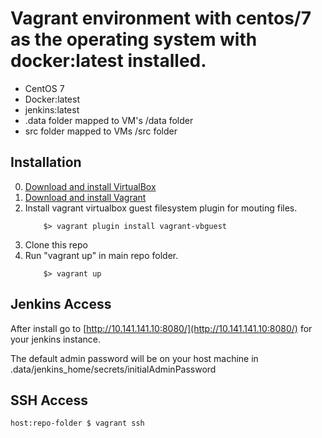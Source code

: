 # Vagrant environment with centos/7 as the operating system with docker:latest installed.

* CentOS 7
* Docker:latest
* jenkins:latest
* .data folder mapped to VM's /data folder
* src folder mapped to VMs /src folder

## Installation

0. [Download and install VirtualBox](https://www.virtualbox.org/wiki/Downloads)
1. [Download and install Vagrant](https://www.vagrantup.com/downloads.html)
2. Install vagrant virtualbox guest filesystem plugin for mouting files.
	```
		$> vagrant plugin install vagrant-vbguest
	```
2. Clone this repo
3. Run "vagrant up" in main repo folder.
	``` 
		$> vagrant up
	```

## Jenkins Access

After install go to [http://10.141.141.10:8080/](http://10.141.141.10:8080/) for your jenkins instance.

The default admin password will be on your host machine in .data/jenkins_home/secrets/initialAdminPassword

## SSH Access

```
host:repo-folder $ vagrant ssh
```